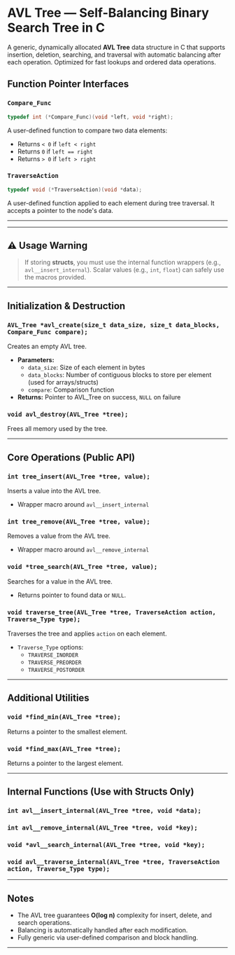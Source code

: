 # AVL Tree — Self-Balancing Binary Search Tree in C

A generic, dynamically allocated **AVL Tree** data structure in C that supports insertion, deletion, searching, and traversal with automatic balancing after each operation. Optimized for fast lookups and ordered data operations.

## Function Pointer Interfaces

### `Compare_Func`
```c
typedef int (*Compare_Func)(void *left, void *right);
```
A user-defined function to compare two data elements:
- Returns `< 0` if `left < right`
- Returns `0` if `left == right`
- Returns `> 0` if `left > right`

### `TraverseAction`
```c
typedef void (*TraverseAction)(void *data);
```
A user-defined function applied to each element during tree traversal. It accepts a pointer to the node's data.

---

---

## ⚠️ Usage Warning
> If storing **structs**, you must use the internal function wrappers (e.g., `avl__insert_internal`). Scalar values (e.g., `int`, `float`) can safely use the macros provided.

---

## Initialization & Destruction

### `AVL_Tree *avl_create(size_t data_size, size_t data_blocks, Compare_Func compare);`
Creates an empty AVL tree.

- **Parameters:**
  - `data_size`: Size of each element in bytes
  - `data_blocks`: Number of contiguous blocks to store per element (used for arrays/structs)
  - `compare`: Comparison function
- **Returns:** Pointer to AVL_Tree on success, `NULL` on failure

### `void avl_destroy(AVL_Tree *tree);`
Frees all memory used by the tree.

---

## Core Operations (Public API)

### `int tree_insert(AVL_Tree *tree, value);`
Inserts a value into the AVL tree.
- Wrapper macro around `avl__insert_internal`

### `int tree_remove(AVL_Tree *tree, value);`
Removes a value from the AVL tree.
- Wrapper macro around `avl__remove_internal`

### `void *tree_search(AVL_Tree *tree, value);`
Searches for a value in the AVL tree.
- Returns pointer to found data or `NULL`.

### `void traverse_tree(AVL_Tree *tree, TraverseAction action, Traverse_Type type);`
Traverses the tree and applies `action` on each element.

- `Traverse_Type` options:
  - `TRAVERSE_INORDER`
  - `TRAVERSE_PREORDER`
  - `TRAVERSE_POSTORDER`

---

## Additional Utilities

### `void *find_min(AVL_Tree *tree);`
Returns a pointer to the smallest element.

### `void *find_max(AVL_Tree *tree);`
Returns a pointer to the largest element.

---

## Internal Functions (Use with Structs Only)

### `int avl__insert_internal(AVL_Tree *tree, void *data);`
### `int avl__remove_internal(AVL_Tree *tree, void *key);`
### `void *avl__search_internal(AVL_Tree *tree, void *key);`
### `void avl__traverse_internal(AVL_Tree *tree, TraverseAction action, Traverse_Type type);`

---

## Notes

- The AVL tree guarantees **O(log n)** complexity for insert, delete, and search operations.
- Balancing is automatically handled after each modification.
- Fully generic via user-defined comparison and block handling.

---

